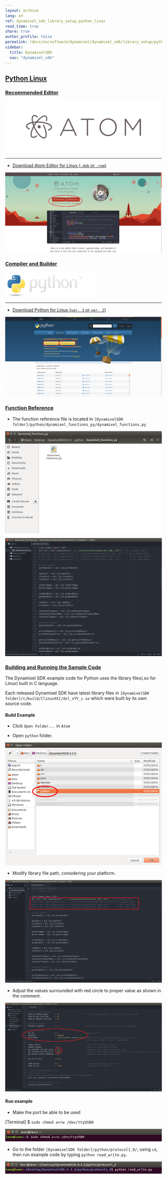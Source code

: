 ```yaml
---
layout: archive
lang: en
ref: dynamixel_sdk_library_setup_python_linux
read_time: true
share: true
author_profile: false
permalink: /docs/en/software/dynamixel/dynamixel_sdk/library_setup/python_linux/
sidebar:
  title: DynamixelSDK
  nav: "dynamixel_sdk"
---
```


<div style="counter-reset: h2 8"></div>
<div style="counter-reset: h1 2"></div>

## [Python Linux](#python-linux)

### [Recommended Editor](#recommended-editor)

![](/assets/images/sw/sdk/dynamixel_sdk/library_setup/python/atom-logo.jpg)

------------------------------------------------------------------------------------

* [Download Atom Editor for Linux (`.deb` or `.rpm`)](https://atom.io/)

![](/assets/images/sw/sdk/dynamixel_sdk/library_setup/python/linux/library_file/a1.png)

### [Compiler and Builder](#compiler-and-builder)

![](/assets/images/sw/sdk/dynamixel_sdk/library_setup/python/python.png)

------------------------------------------------------------------------------------

* [Download Python for Linux (`ver. 3` or `ver. 2`)](https://www.python.org/downloads/)

![](/assets/images/sw/sdk/dynamixel_sdk/library_setup/python/linux/library_file/b1.png)

### [Function Reference](#function-reference)

* The function reference file is located in `[DynamixelSDK folder]/python/dynamixel_functions_py/dynamixel_functions.py`

![](/assets/images/sw/sdk/dynamixel_sdk/library_setup/python/linux/library_file/2.png)

![](/assets/images/sw/sdk/dynamixel_sdk/library_setup/python/linux/library_file/1.png)

### [Building and Running the Sample Code](#building-and-running-the-sample-code)

The Dynamixel SDK example code for Python uses the library files(.so for Linux) built in C language.

Each released Dynamixel SDK have latest library files in `[DynamixelSDK folder]/c/build/[linuxXX]/dxl_xYY_c.so` which were built by its own source code.

#### Build Example

* Click `Open Folder...` in `Atom` 

* Open `python` folder.

![](/assets/images/sw/sdk/dynamixel_sdk/library_setup/python/linux/sample_code/2.png)

* Modify library file path, considering your platform.

![](/assets/images/sw/sdk/dynamixel_sdk/library_setup/python/linux/sample_code/3.png)

* Adjust the values surrounded with red circle to proper value as shown in the comment.

![](/assets/images/sw/sdk/dynamixel_sdk/library_setup/python/linux/sample_code/4.png)


#### Run example

* Make the port be able to be used

[Terminal] $ `sudo chmod a+rw /dev/ttyUSB0`

![](/assets/images/sw/sdk/dynamixel_sdk/library_setup/python/linux/sample_code/6.png)

* Go to the folder `[DynamixelSDK folder]/python/protocol1_0/`, using `cd`, then run example code by typing `python read_write.py`. 

![](/assets/images/sw/sdk/dynamixel_sdk/library_setup/python/linux/sample_code/7.png)
